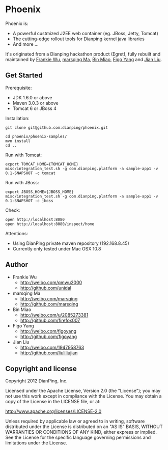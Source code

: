 Phoenix
=======
Phoenix is:

* A powerful custmized J2EE web container (eg. JBoss, Jetty, Tomcat)
* The cutting-edge rollout tools for Dianping kernel java libraries
* And more ...

It's originated from a Dianping hackathon product (Egret), fully rebuilt and maintained by [Frankie Wu](http://github.com/unidal), [marsqing Ma](http://github.com/marsqing), [Bin Miao](http://github.com/firefox007), [Figo Yang](http://github.com/figoyang) and [Jian Liu](http://github.com/liuliliujian).

Get Started
-----------

Prerequisite: 

* JDK 1.6.0 or above
* Maven 3.0.3 or above 
* Tomcat 6 or JBoss 4

Installation: 

	git clone git@github.com:dianping/phoenix.git

	cd phoenix/phoenix-samples/
	mvn install
	cd ..

Run with Tomcat:

	export TOMCAT_HOME={TOMCAT_HOME}
	misc/integration_test.sh -g com.dianping.platform -a sample-app1 -v 0.1-SNAPSHOT -c tomcat

Run with JBoss: 

	export JBOSS_HOME={JBOSS_HOME}
	misc/integration_test.sh -g com.dianping.platform -a sample-app1 -v 0.1-SNAPSHOT -c jboss
	
Check:

	open http://localhost:8080
	open http://localhost:8080/inspect/home

Attentions:

* Using DianPing private maven repository (192.168.8.45)
* Currently only tested under Mac OSX 10.8

Author
------
* Frankie Wu
	* <http://weibo.com/qmwu2000> 
	* <http://github.com/unidal>
* marsqing Ma
	* <http://weibo.com/marsqing>
	* <http://github.com/marsqing>
* Bin Miao
	* <http://weibo.com/u/2085273381>
	* <http://github.com/firefox007>
* Figo Yang
	* <http://weibo.com/figoyang>
	* <http://github.com/figoyang>
* Jian Liu
	* <http://weibo.com/1947958763>
	* <http://github.com/liuliliujian> 

Copyright and license
---------------------
Copyright 2012 DianPing, Inc.

Licensed under the Apache License, Version 2.0 (the "License"); you may not use this work except in compliance with the License. You may obtain a copy of the License in the LICENSE file, or at:

<http://www.apache.org/licenses/LICENSE-2.0>

Unless required by applicable law or agreed to in writing, software distributed under the License is distributed on an "AS IS" BASIS, WITHOUT WARRANTIES OR CONDITIONS OF ANY KIND, either express or implied. See the License for the specific language governing permissions and limitations under the License.
